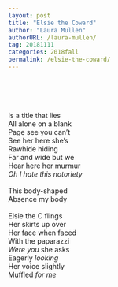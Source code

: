 ```yaml
---
layout: post
title: "Elsie the Coward"
author: "Laura Mullen"
authorURL: /laura-mullen/
tag: 20181111
categories: 2018fall
permalink: /elsie-the-coward/
---
```


<br><br>
<br><br>
Is a title that lies
<br>
All alone on a blank
<br>
Page see you can’t
<br>
See her here she’s
<br>
Rawhide hiding
<br>
Far and wide but we
<br>
Hear here her murmur
<br>
_Oh I hate this notoriety_
<br>
<br>
This body-shaped
<br>
Absence my body
<br>
<br>
Elsie the C flings
<br>
Her skirts up over
<br>
Her face when faced
<br>
With the paparazzi
<br>
_Were you_ she asks
<br>
Eagerly _looking_
<br>
Her voice slightly
<br>
Muffled _for me_
<br>
